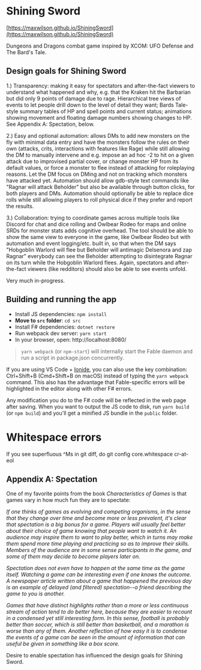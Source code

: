 # Shining Sword

[https://maxwilson.github.io/ShiningSword](https://maxwilson.github.io/ShiningSword)

Dungeons and Dragons combat game inspired by XCOM: UFO Defense and The Bard's Tale.

## Design goals for Shining Sword

1.) Transparency: making it easy for spectators and after-the-fact viewers to understand what happened and why, e.g. that the Kraken hit the Barbarian but did only 9 points of damage due to rage. Hierarchical tree views of events to let people drill down to the level of detail they want; Bards Tale-style summary tables of HP and spell points and current status; animations showing movement and floating damage numbers showing changes to HP. See Appendix A: Spectation, below.

2.) Easy and optional automation: allows DMs to add new monsters on the fly with minimal data entry and have the monsters follow the rules on their own (attacks, crits, interactions with features like Rage) while still allowing the DM to manually intervene and e.g. impose an ad hoc -2 to hit on a given attack due to improvised partial cover, or change monster HP from its default values, or force a monster to flee instead of attacking for roleplaying reasons. Let the DM focus on DMing and not on tracking which monsters have attacked yet. Automation should allow gdb-style text commands like "Ragnar will attack Beholder" but also be available through button clicks, for both players and DMs. Automation should optionally be able to replace dice rolls while still allowing players to roll physical dice if they prefer and report the results.

3.) Collaboration: trying to coordinate games across multiple tools like Discord for chat and dice rolling and Owlbear Rodeo for maps and online SRDs for monster stats adds cognitive overhead. The tool should be able to show the same view to everyone in the game, like Owlbear Rodeo but with automation and event logging/etc. built in, so that when the DM says "Hobgoblin Warlord will flee but Beholder will antimagic Delsenora and zap Ragnar" everybody can see the Beholder attempting to disintegrate Ragnar on its turn while the Hobgoblin Warlord flees. Again, spectators and after-the-fact viewers (like redditors) should also be able to see events unfold.

Very much in-progress.

## Building and running the app

* Install JS dependencies: `npm install`
* **Move to `src` folder**: `cd src`
* Install F# dependencies: `dotnet restore`
* Run webpack dev server: `yarn start`
* In your browser, open: http://localhost:8080/

> `yarn webpack` (or `npm-start`) will internally start the Fable daemon and run a script in package.json concurrently.

If you are using VS Code + [Ionide](http://ionide.io/), you can also use the key combination: Ctrl+Shift+B (Cmd+Shift+B on macOS) instead of typing the `yarn webpack` command. This also has the advantage that Fable-specific errors will be highlighted in the editor along with other F# errors.

Any modification you do to the F# code will be reflected in the web page after saving. When you want to output the JS code to disk, run `yarn build` (or `npm build`) and you'll get a minified JS bundle in the `public` folder.

# Whitespace errors

If you see superfluous ^Ms in git diff, do git config core.whitespace cr-at-eol

## Appendix A: Spectation

One of my favorite points from the book _Characteristics of Games_ is that games vary in how much fun they are to spectate:

_If one thinks of games as evolving and competing organisms, in the sense that they change over time and become more or less prevalent, it's clear that spectation is a big bonus for a game. Players will usually feel better about their choice of game knowing that people want to watch it. An audience may inspire them to want to play better, which in turns may make them spend more time playing and practicing so as to improve their skills. Members of the audience are in some sense participants in the game, and some of them may decide to become players later on._

_Spectation does not even have to happen at the same time as the game itself. Watching a game can be interesting even if one knows the outcome. A newspaper article written about a game that happened the previous day is an example of delayed (and filtered) spectation--a friend describing the game to you is another._

_Games that have distinct highlights rather than a more or less continuous stream of action tend to do better here, because they are easier to recount in a condensed yet still interesting form. In this sense, football is probably better than soccer, which is still better than basketball, and a marathon is worse than any of them. Another reflection of how easy it is to condense the events of a game can be seen in the amount of information that can useful be given in something like a box score._

Desire to enable spectation has influenced the design goals for Shining Sword.
